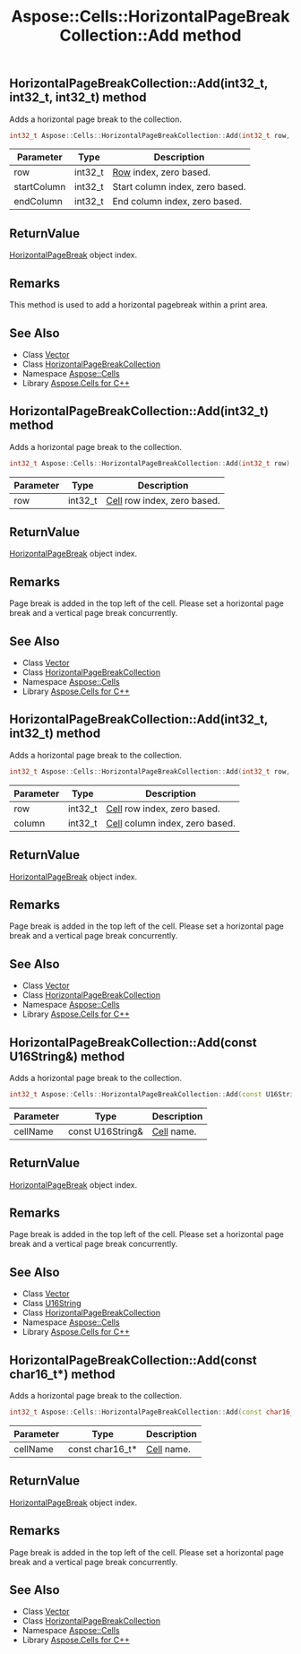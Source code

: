 ﻿---
title: Aspose::Cells::HorizontalPageBreakCollection::Add method
linktitle: Add
second_title: Aspose.Cells for C++ API Reference
description: 'Aspose::Cells::HorizontalPageBreakCollection::Add method. Adds a horizontal page break to the collection in C++.'
type: docs
weight: 700
url: /cpp/aspose.cells/horizontalpagebreakcollection/add/
---
## HorizontalPageBreakCollection::Add(int32_t, int32_t, int32_t) method


Adds a horizontal page break to the collection.

```cpp
int32_t Aspose::Cells::HorizontalPageBreakCollection::Add(int32_t row, int32_t startColumn, int32_t endColumn)
```


| Parameter | Type | Description |
| --- | --- | --- |
| row | int32_t | [Row](../../row/) index, zero based. |
| startColumn | int32_t | Start column index, zero based. |
| endColumn | int32_t | End column index, zero based. |

## ReturnValue

[HorizontalPageBreak](../../horizontalpagebreak/) object index.
## Remarks



This method is used to add a horizontal pagebreak within a print area.
## See Also

* Class [Vector](../../vector/)
* Class [HorizontalPageBreakCollection](../)
* Namespace [Aspose::Cells](../../)
* Library [Aspose.Cells for C++](../../../)
## HorizontalPageBreakCollection::Add(int32_t) method


Adds a horizontal page break to the collection.

```cpp
int32_t Aspose::Cells::HorizontalPageBreakCollection::Add(int32_t row)
```


| Parameter | Type | Description |
| --- | --- | --- |
| row | int32_t | [Cell](../../cell/) row index, zero based. |

## ReturnValue

[HorizontalPageBreak](../../horizontalpagebreak/) object index.
## Remarks



Page break is added in the top left of the cell. Please set a horizontal page break and a vertical page break concurrently.
## See Also

* Class [Vector](../../vector/)
* Class [HorizontalPageBreakCollection](../)
* Namespace [Aspose::Cells](../../)
* Library [Aspose.Cells for C++](../../../)
## HorizontalPageBreakCollection::Add(int32_t, int32_t) method


Adds a horizontal page break to the collection.

```cpp
int32_t Aspose::Cells::HorizontalPageBreakCollection::Add(int32_t row, int32_t column)
```


| Parameter | Type | Description |
| --- | --- | --- |
| row | int32_t | [Cell](../../cell/) row index, zero based. |
| column | int32_t | [Cell](../../cell/) column index, zero based. |

## ReturnValue

[HorizontalPageBreak](../../horizontalpagebreak/) object index.
## Remarks



Page break is added in the top left of the cell. Please set a horizontal page break and a vertical page break concurrently.
## See Also

* Class [Vector](../../vector/)
* Class [HorizontalPageBreakCollection](../)
* Namespace [Aspose::Cells](../../)
* Library [Aspose.Cells for C++](../../../)
## HorizontalPageBreakCollection::Add(const U16String\&) method


Adds a horizontal page break to the collection.

```cpp
int32_t Aspose::Cells::HorizontalPageBreakCollection::Add(const U16String &cellName)
```


| Parameter | Type | Description |
| --- | --- | --- |
| cellName | const U16String\& | [Cell](../../cell/) name. |

## ReturnValue

[HorizontalPageBreak](../../horizontalpagebreak/) object index.
## Remarks



Page break is added in the top left of the cell. Please set a horizontal page break and a vertical page break concurrently.
## See Also

* Class [Vector](../../vector/)
* Class [U16String](../../u16string/)
* Class [HorizontalPageBreakCollection](../)
* Namespace [Aspose::Cells](../../)
* Library [Aspose.Cells for C++](../../../)
## HorizontalPageBreakCollection::Add(const char16_t*) method


Adds a horizontal page break to the collection.

```cpp
int32_t Aspose::Cells::HorizontalPageBreakCollection::Add(const char16_t *cellName)
```


| Parameter | Type | Description |
| --- | --- | --- |
| cellName | const char16_t* | [Cell](../../cell/) name. |

## ReturnValue

[HorizontalPageBreak](../../horizontalpagebreak/) object index.
## Remarks



Page break is added in the top left of the cell. Please set a horizontal page break and a vertical page break concurrently.
## See Also

* Class [Vector](../../vector/)
* Class [HorizontalPageBreakCollection](../)
* Namespace [Aspose::Cells](../../)
* Library [Aspose.Cells for C++](../../../)
